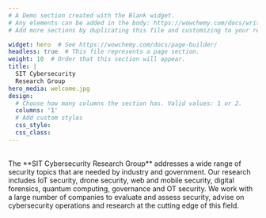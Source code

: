 ```yaml
---
# A Demo section created with the Blank widget.
# Any elements can be added in the body: https://wowchemy.com/docs/writing-markdown-latex/
# Add more sections by duplicating this file and customizing to your requirements.

widget: hero  # See https://wowchemy.com/docs/page-builder/
headless: true  # This file represents a page section.
weight: 10  # Order that this section will appear.
title: |
  SIT Cybersecurity  
  Research Group
hero_media: welcome.jpg
design:
  # Choose how many columns the section has. Valid values: 1 or 2.
  columns: '1'
  # Add custom styles
  css_style:
  css_class:
---
```


<br>
The **SIT Cybersecurity Research Group** addresses a wide range of security topics that are needed by industry and government. Our research includes IoT security, drone security, web and mobile security, digital forensics, quantum computing, governance and OT security. We work with a large number of companies to evaluate and assess security, advise on cybersecurity operations and research at the cutting edge of this field.
